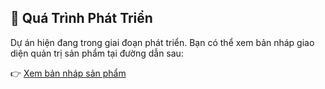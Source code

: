## 🔧 Quá Trình Phát Triển

Dự án hiện đang trong giai đoạn phát triển. Bạn có thể xem bản nháp giao diện quản trị sản phẩm tại đường dẫn sau:

👉 [Xem bản nháp sản phẩm](https://quanshop.vercel.app/admin/products)
